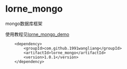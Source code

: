 # lorne_mongo
mongo数据库框架

使用教程见[lorne_mongo_demo](https://github.com/1991wangliang/lorne_mongo_demo)


```
    <dependency>
        <groupId>com.github.1991wangliang</groupId>
        <artifactId>lorne_mongo</artifactId>
        <version>1.0.1</version>
    </dependency>
    
```
